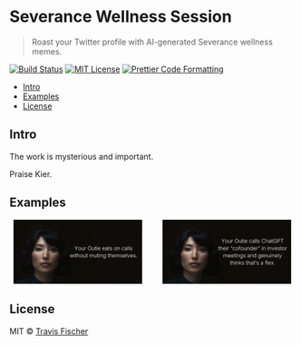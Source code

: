 # Severance Wellness Session <!-- omit from toc -->

> Roast your Twitter profile with AI-generated Severance wellness memes.

<p>
  <a href="https://github.com/transitive-bullshit/severance-wellness-session/actions/workflows/main.yml"><img alt="Build Status" src="https://github.com/transitive-bullshit/severance-wellness-session/actions/workflows/main.yml/badge.svg" /></a>
  <a href="https://github.com/transitive-bullshit/severance-wellness-session/blob/main/license"><img alt="MIT License" src="https://img.shields.io/badge/license-MIT-blue" /></a>
  <a href="https://prettier.io"><img alt="Prettier Code Formatting" src="https://img.shields.io/badge/code_style-prettier-brightgreen.svg" /></a>
</p>

- [Intro](#intro)
- [Examples](#examples)
- [License](#license)

## Intro

The work is mysterious and important.

Praise Kier.

## Examples

<p align="center">
  <img alt="Example meme" src="/public/examples/0.jpg" width="45%">
&nbsp; &nbsp; &nbsp; &nbsp;
  <img alt="Example meme" src="/public/examples/1.jpg" width="45%">
</p>

## License

MIT © [Travis Fischer](https://x.com/transitive_bs)

